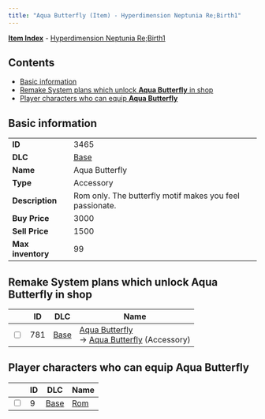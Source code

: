 ```yaml
---
title: "Aqua Butterfly (Item) - Hyperdimension Neptunia Re;Birth1"
---
```


[**Item Index**](/neptunia/rb1/item/index.html) - [Hyperdimension Neptunia Re;Birth1](/neptunia/rb1)

## Contents

- [Basic information](#basic-information)
- [Remake System plans which unlock **Aqua Butterfly** in shop](#remake-system-plans-which-unlock-aqua-butterfly-in-shop)
- [Player characters who can equip **Aqua Butterfly**](#player-characters-who-can-equip-aqua-butterfly)

## Basic information

|   |   |
| -- | -- |
| **ID** | 3465 |
| **DLC** | [Base](/neptunia/rb1/dlc/1-base.html) |
| **Name** | Aqua Butterfly |
| **Type** | Accessory |
| **Description** | Rom only. The butterfly motif makes you feel passionate. |
| **Buy Price** | 3000 |
| **Sell Price** | 1500 |
| **Max inventory** | 99 |

## Remake System plans which unlock **Aqua Butterfly** in shop

|    | ID | DLC | Name |
| -- | -- | --- | ---- |
| <input type="checkbox" id="rb1-remake-1-781" class="trackbox" /> | 781 | [Base](/neptunia/rb1/dlc/1-base.html) | [Aqua Butterfly](/neptunia/rb1/remake/1-781-aqua-butterfly.html)<br />→ [Aqua Butterfly](/neptunia/rb1/item/1-3465-aqua-butterfly.html) (Accessory) |

## Player characters who can equip **Aqua Butterfly**

|    | ID | DLC | Name |
| -- | -- | --- | ---- |
| <input type="checkbox" id="rb1-player-1-9" class="trackbox" /> | 9 | [Base](/neptunia/rb1/dlc/1-base.html) | [Rom](/neptunia/rb1/player/1-9-rom.html) |